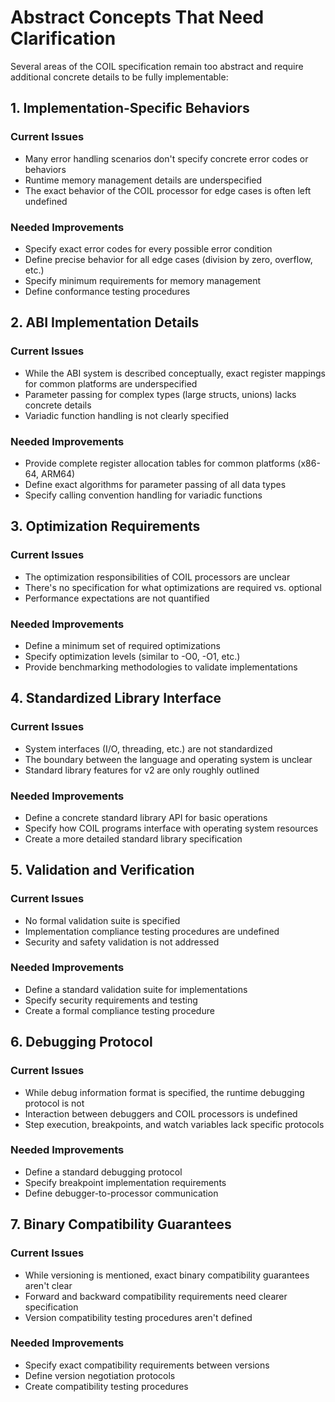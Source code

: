 # Abstract Concepts That Need Clarification

Several areas of the COIL specification remain too abstract and require additional concrete details to be fully implementable:

## 1. Implementation-Specific Behaviors

### Current Issues
- Many error handling scenarios don't specify concrete error codes or behaviors
- Runtime memory management details are underspecified
- The exact behavior of the COIL processor for edge cases is often left undefined

### Needed Improvements
- Specify exact error codes for every possible error condition
- Define precise behavior for all edge cases (division by zero, overflow, etc.)
- Specify minimum requirements for memory management
- Define conformance testing procedures

## 2. ABI Implementation Details

### Current Issues
- While the ABI system is described conceptually, exact register mappings for common platforms are underspecified
- Parameter passing for complex types (large structs, unions) lacks concrete details
- Variadic function handling is not clearly specified

### Needed Improvements
- Provide complete register allocation tables for common platforms (x86-64, ARM64)
- Define exact algorithms for parameter passing of all data types
- Specify calling convention handling for variadic functions

## 3. Optimization Requirements

### Current Issues
- The optimization responsibilities of COIL processors are unclear
- There's no specification for what optimizations are required vs. optional
- Performance expectations are not quantified

### Needed Improvements
- Define a minimum set of required optimizations
- Specify optimization levels (similar to -O0, -O1, etc.)
- Provide benchmarking methodologies to validate implementations

## 4. Standardized Library Interface

### Current Issues
- System interfaces (I/O, threading, etc.) are not standardized
- The boundary between the language and operating system is unclear
- Standard library features for v2 are only roughly outlined

### Needed Improvements
- Define a concrete standard library API for basic operations
- Specify how COIL programs interface with operating system resources
- Create a more detailed standard library specification

## 5. Validation and Verification

### Current Issues
- No formal validation suite is specified
- Implementation compliance testing procedures are undefined
- Security and safety validation is not addressed

### Needed Improvements
- Define a standard validation suite for implementations
- Specify security requirements and testing
- Create a formal compliance testing procedure

## 6. Debugging Protocol

### Current Issues
- While debug information format is specified, the runtime debugging protocol is not
- Interaction between debuggers and COIL processors is undefined
- Step execution, breakpoints, and watch variables lack specific protocols

### Needed Improvements
- Define a standard debugging protocol
- Specify breakpoint implementation requirements
- Define debugger-to-processor communication

## 7. Binary Compatibility Guarantees

### Current Issues
- While versioning is mentioned, exact binary compatibility guarantees aren't clear
- Forward and backward compatibility requirements need clearer specification
- Version compatibility testing procedures aren't defined

### Needed Improvements
- Specify exact compatibility requirements between versions
- Define version negotiation protocols
- Create compatibility testing procedures